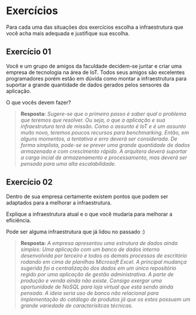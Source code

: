 # Exercícios

Para cada uma das situações dos exercícios escolha a infraestrutura que você acha mais adequada e justifique sua escolha.

## Exercício 01

Você e um grupo de amigos da faculdade decidem-se juntar e criar uma empresa de tecnologia na área de IoT. Todos seus amigos são excelentes programadores porém estão em dúvida como montar a infraestrutura para suportar a grande quantidade de dados gerados pelos sensores da aplicação.

O que vocês devem fazer?
>**Resposta:** _Sugere-se que o primeiro passo é saber qual o problema que teremos que resolver. Ou seja, o que a aplicação e sua infraestrutura terá de missão. Como o assunto é IoT e é um assunto muito novo, teremos poucos recursos para benchmarking. Então, em alguns momentos, a tentativa e erro deverá ser considerada. De forma simplista, pode-se se prever uma grande quantidade de dados armazenada e com crescimento rápido. A arquitera deverá suportar a carga incial de armazenamento e processamento, mas deverá ser pensada para uma alta escalabilidade._



## Exercício 02

Dentro de sua empresa certamente existem pontos que podem ser adaptados para a melhorar a infraestrutura.

Explique a infraestrutura atual e o que você mudaria para melhorar a eficiência.

Pode ser alguma infraestrutura que já lidou no passado :)
>**Resposta:** _A empresa apresentou uma estrutura de dados ainda simples: Uma aplicação com um banco de dados interno desenvolvida por terceiro e todos os demais processos de escritório rodando em cima de planilhas Microsoft Excel. A principal mudança sugerida foi a centralização dos dados em um único repositório regido por uma aplicação de gestão administrativa. A parte de produção e venda ainda não existe. Consigo exergar uma oportunidade de NoSQL para loja virtual que esta sendo ainda pensada. A ideia seria uso de banco não relacional para implementação do catálogo de produtos já que os estes possuem um grande variedade de caracterísitcas técnicas._

